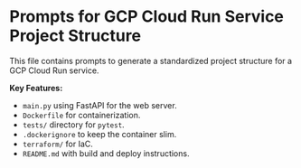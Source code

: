 # Prompts for GCP Cloud Run Service Project Structure

This file contains prompts to generate a standardized project structure for a GCP Cloud Run service.

**Key Features:**
- `main.py` using FastAPI for the web server.
- `Dockerfile` for containerization.
- `tests/` directory for `pytest`.
- `.dockerignore` to keep the container slim.
- `terraform/` for IaC.
- `README.md` with build and deploy instructions.